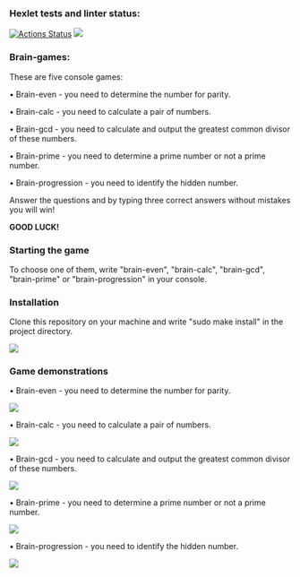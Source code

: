 ### Hexlet tests and linter status:
[![Actions Status](https://github.com/Ledchig/frontend-project-44/workflows/hexlet-check/badge.svg)](https://github.com/Ledchig/frontend-project-44/actions)
<a href="https://codeclimate.com/github/Ledchig/frontend-project-44/maintainability"><img src="https://api.codeclimate.com/v1/badges/ed894a25872a99c47af4/maintainability" /></a>

<h3>Brain-games:</h3>
These are five console games:

• Brain-even - you need to determine the number for parity.

• Brain-calc - you need to calculate a pair of numbers.

• Brain-gcd - you need to calculate and output the greatest common divisor of these numbers.

• Brain-prime - you need to determine a prime number or not a prime number.

• Brain-progression - you need to identify the hidden number.


Answer the questions and by typing three correct answers without mistakes you will win!


**GOOD LUCK!**

<h3>Starting the game</h3>
To choose one of them, write "brain-even", "brain-calc", "brain-gcd", "brain-prime" or "brain-progression" in your console.


<h3>Installation</h3>
Clone this repository on your machine and write "sudo make install" in the project directory.

<a href="https://asciinema.org/a/IYTpFJo9QMPJUgUO7NugWQ3vd" target="_blank"><img src="https://asciinema.org/a/IYTpFJo9QMPJUgUO7NugWQ3vd.svg" /></a>

<h3>Game demonstrations</h3>
• Brain-even - you need to determine the number for parity.

<a href="https://asciinema.org/a/7d3Jl1mcyCpw4GjRoXUqVltco" target="_blank"><img src="https://asciinema.org/a/7d3Jl1mcyCpw4GjRoXUqVltco.svg" /></a>

• Brain-calc - you need to calculate a pair of numbers.

<a href="https://asciinema.org/a/VRVJBdZ0FwJicZHcJBLV8Hh4l" target="_blank"><img src="https://asciinema.org/a/VRVJBdZ0FwJicZHcJBLV8Hh4l.svg" /></a>

• Brain-gcd - you need to calculate and output the greatest common divisor of these numbers.

<a href="https://asciinema.org/a/7qsL4dyiz0cbUjCtHbjLg86fB" target="_blank"><img src="https://asciinema.org/a/7qsL4dyiz0cbUjCtHbjLg86fB.svg" /></a>

• Brain-prime - you need to determine a prime number or not a prime number.

<a href="https://asciinema.org/a/c3p9hbOJwHp5Jlt9SjbZTnLFL" target="_blank"><img src="https://asciinema.org/a/c3p9hbOJwHp5Jlt9SjbZTnLFL.svg" /></a>

• Brain-progression - you need to identify the hidden number.

<a href="https://asciinema.org/a/X0DFLfV0D7yKrkqHs7TczxcYG" target="_blank"><img src="https://asciinema.org/a/X0DFLfV0D7yKrkqHs7TczxcYG.svg" /></a>

